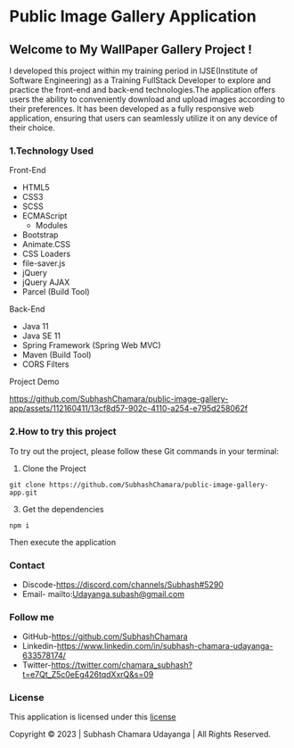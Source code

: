 # Public Image Gallery Application

## Welcome to My WallPaper Gallery Project !

I developed this project within my training period in IJSE(Institute of Software Engineering) as a Training FullStack Developer to explore and practice the front-end and back-end technologies.The application offers users the ability to conveniently download and upload images according to their preferences. It has been developed as a fully responsive web application, ensuring that users can seamlessly utilize it on any device of their choice.


### 1.Technology Used

Front-End
- HTML5
- CSS3
- SCSS
- ECMAScript
    - Modules
- Bootstrap
- Animate.CSS
- CSS Loaders
- file-saver.js
- jQuery
- jQuery AJAX
- Parcel (Build Tool)

Back-End
- Java 11
- Java SE 11
- Spring Framework (Spring Web MVC)
- Maven (Build Tool)
- CORS Filters

Project Demo

https://github.com/SubhashChamara/public-image-gallery-app/assets/112160411/13cf8d57-902c-4110-a254-e795d258062f


### 2.How to try this project
  
  To try out the project, please follow these Git commands in your terminal:
  1. Clone the Project 
  ```
  git clone https://github.com/SubhashChamara/public-image-gallery-app.git
  ```
  3. Get the dependencies
  ```
  npm i
  ```
  Then execute the application  
  
### Contact
 
-  Discode-https://discord.com/channels/Subhash#5290
-  Email-  mailto:Udayanga.subash@gmail.com
    
### Follow me

- GitHub-https://github.com/SubhashChamara
- Linkedin-https://www.linkedin.com/in/subhash-chamara-udayanga-633578174/
- Twitter-https://twitter.com/chamara_subhash?t=e7Qt_Z5c0eEg426tqdXxrQ&s=09

### License
This application is licensed under this [license](License.txt)

Copyright &copy; 2023 | Subhash Chamara Udayanga | All Rights Reserved.
